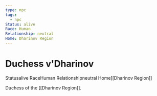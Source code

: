 ```yaml
---
type: npc
tags:
  - npc
Status: alive
Race: Human
Relationship: neutral
Home: Dharinov Region
---
```


# Duchess v'Dharinov
<span class="dataview inline-field"><span class="inline-field-key">Status</span><span class="inline-field-value">alive</span></span>
<span class="dataview inline-field"><span class="inline-field-key">Race</span><span class="inline-field-value">Human</span></span>
<span class="dataview inline-field"><span class="inline-field-key">Relationship</span><span class="inline-field-value">neutral</span></span>
<span class="dataview inline-field"><span class="inline-field-key">Home</span><span class="inline-field-value">[[Dharinov Region]]</span></span>

Duchess of the [[Dharinov Region]]. 
